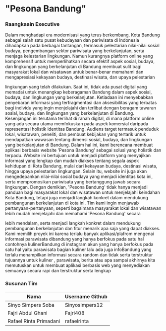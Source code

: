 # "Pesona Bandung"

### Raangkaain Executive
Dalam menghadapi era modernisasi yang terus berkembang, Kota Bandung sebagai salah satu pusat kebudayaan dan pariwisata di Indonesia dihadapkan pada berbagai tantangan, termasuk pelestarian nilai-nilai sosial budaya, pengembangan sektor pariwisata yang berkelanjutan, serta menjaga kelestarian lingkungan. Namun kurangnya platform online yang komprehensif untuk memperlihatkan secara efektif aspek sosial, budaya, dan lingkungan yang berkelanjutan di Bandung membuat sulit bagi masyarakat lokal dan wisatawan untuk benar-benar memahami dan mengapresiasi kekayaan budaya, destinasi wisata, dan upaya pelestarian 

lingkungan yang telah dilakukan. Saat ini, tidak ada pusat digital yang memadai untuk menangkap keberagaman Bandung dalam aspek sosial, budaya, dan lingkungan yang berkelanjutan. Ketiadaan ini menyebabkan penyebaran informasi yang terfragmentasi dan aksesibilitas yang terbatas bagi individu yang ingin menjelajahi dan terlibat dengan beragam tawaran sosial, budaya, dan lingkungan yang berkelanjutan di Bandung. Kesenjangan ini terutama terlihat di ranah digital, di mana platform online yang ada secara utama memfokuskan pada aspek komersial daripada representasi holistik identitas Bandung. Audiens target termasuk penduduk lokal, wisatawan, peneliti, dan pembuat kebijakan yang tertarik untuk mendapatkan wawasan tentang dimensi sosial, budaya, dan lingkungan yang berkelanjutan di Bandung.
Dalam hal ini, kami berencana membuat aplikasi berbasis website 'Pesona Bandung' sebagai solusi yang holistik dan terpadu. Website ini bertujuan untuk menjadi platform yang menyajikan informasi yang lengkap dan mudah diakses tentang segala aspek kehidupan di Kota Bandung, mulai dari kekayaan budaya, destinasi wisata, hingga upaya pelestarian lingkungan. Selain itu, website ini juga akan mengedepankan nilai-nilai sosial budaya yang menjadi identitas kota ini, serta mempromosikan pariwisata yang bertanggung jawab secara lingkungan. Dengan demikian, 'Pesona Bandung' tidak hanya menjadi panduan bagi masyarakat lokal dan wisatawan untuk menjelajahi keindahan Kota Bandung, tetapi juga menjadi langkah konkret dalam mendukung pembangunan berkelanjutan di kota ini. Tim kami ingin menjawab pertanyaan-pertanyaan, seperti bagaimana masyarakat lokal dan wisatawan lebih mudah menjelajahi dan memahami 'Pesona Bandung' secara 

lebih mendalam, serta menjadi langkah konkret dalam mendukung pembangunan berkelanjutan dan fitur menarik apa saja yang dapat diakses. Kami memilih proyek ini karena terlalu banyak aplikasi/plafrom mengenai informasi parawisata dibandung yang hanya berfokus pada satu hal contohnya kulinerBandung di instagram akun 
yang hanya berfokus pada satu hal yaitu parawisata bagian kuliner lalu ada juga infoBandung yang terlalu menampilkan informasi secara random dan tidak serta terstruktur tujuannya untuk kuliner , parawisata, berita atau apa sampai akhirnya kita memutuskan untuk membuat aplikasi berbasis web yang menyediakan semuanya secara rapi dan terstruktur serta lengkap



### Susunan Tim

| Nama                    | Username Github |
|-------------------------|-----------------|
| Sinyo Simpers Soba      | Sinyosimpers12  |
| Fajri Abdul Ghani       | Fajri408        |
| Rafael Rinta Primadani  | rafaelrinta    |
